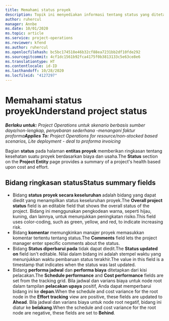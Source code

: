 ```yaml
---
title: Memahami status proyek
description: Topik ini menyediakan informasi tentang status yang ditetapkan ke proyek di Dynamics 365 Project operations.
author: ruhercul
manager: Annbe
ms.date: 10/01/2020
ms.topic: article
ms.service: project-operations
ms.reviewer: kfend
ms.author: ruhercul
ms.openlocfilehash: bc5bc174518e46b32cf88ea7231bb2df10fde292
ms.sourcegitcommit: 4cf1dc1561b92fca4175f0b3813133c5e63ce8e6
ms.translationtype: HT
ms.contentlocale: id-ID
ms.lasthandoff: 10/28/2020
ms.locfileid: "4127297"
---
```

# <a name="understand-project-status"></a><span data-ttu-id="ce98b-103">Memahami status proyek</span><span class="sxs-lookup"><span data-stu-id="ce98b-103">Understand project status</span></span>

<span data-ttu-id="ce98b-104">_**Berlaku untuk:** Project Operations untuk skenario berbasis sumber daya/non-lengkap, penyebaran sederhana -menangani faktur proforma_</span><span class="sxs-lookup"><span data-stu-id="ce98b-104">_**Applies To:** Project Operations for resource/non-stocked based scenarios, Lite deployment - deal to proforma invoicing_</span></span>


<span data-ttu-id="ce98b-105">Bagian **status** pada halaman **entitas proyek** memberikan ringkasan tentang kesehatan suatu proyek berdasarkan biaya dan usaha.</span><span class="sxs-lookup"><span data-stu-id="ce98b-105">The **Status** section on the **Project Entity** page provides a summary of a project's health based upon cost and effort.</span></span>


## <a name="status-summary-fields"></a><span data-ttu-id="ce98b-106">Bidang ringkasan status</span><span class="sxs-lookup"><span data-stu-id="ce98b-106">Status summary fields</span></span>

- <span data-ttu-id="ce98b-107">Bidang **status proyek secara keseluruhan** adalah bidang yang dapat diedit yang menampilkan status keseluruhan proyek.</span><span class="sxs-lookup"><span data-stu-id="ce98b-107">The **Overall project status** field is an editable field that shows the overall status of the project.</span></span> <span data-ttu-id="ce98b-108">Bidang ini menggunakan pengkodean warna, seperti hijau, kuning, dan lainnya, untuk menunjukkan peningkatan risiko.</span><span class="sxs-lookup"><span data-stu-id="ce98b-108">This field uses color-coding, such as green, yellow, and red, to indicate increasing risk.</span></span> 
- <span data-ttu-id="ce98b-109">Bidang **komentar** memungkinkan manajer proyek memasukkan komentar tertentu tentang status.</span><span class="sxs-lookup"><span data-stu-id="ce98b-109">The **Comments** field lets the project manager enter specific comments about the status.</span></span> 
- <span data-ttu-id="ce98b-110">Bidang **Status diperbarui pada** tidak dapat diedit.</span><span class="sxs-lookup"><span data-stu-id="ce98b-110">The **Status updated on** field isn't editable.</span></span> <span data-ttu-id="ce98b-111">Nilai dalam bidang ini adalah stempel waktu yang menunjukkan waktu pembaruan status terakhir.</span><span class="sxs-lookup"><span data-stu-id="ce98b-111">The value in this field is a timestamp that indicates when the status was last updated.</span></span>
- <span data-ttu-id="ce98b-112">Bidang **performa jadwal** dan **performa biaya** ditetapkan dari kisi pelacakan.</span><span class="sxs-lookup"><span data-stu-id="ce98b-112">The **Schedule performance** and **Cost performance** fields are set from the tracking grid.</span></span> <span data-ttu-id="ce98b-113">Bila jadwal dan varians biaya untuk node root dalam tampilan **pelacakan upaya** positif, Anda dapat memperbarui bidang ini ke **depan**.</span><span class="sxs-lookup"><span data-stu-id="ce98b-113">When the schedule and cost variance for the root node in the **Effort tracking** view are positive, these fields are updated to **Ahead**.</span></span> <span data-ttu-id="ce98b-114">Bila jadwal dan varians biaya untuk node root negatif, bidang ini diatur ke **belakang**.</span><span class="sxs-lookup"><span data-stu-id="ce98b-114">When the schedule and cost variance for the root node are negative, these fields are set to **Behind**.</span></span>
